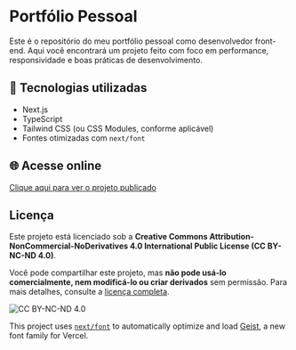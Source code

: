 # Portfólio Pessoal

Este é o repositório do meu portfólio pessoal como desenvolvedor front-end. Aqui você encontrará um projeto feito com foco em performance, responsividade e boas práticas de desenvolvimento.

## 🔧 Tecnologias utilizadas

- Next.js
- TypeScript
- Tailwind CSS (ou CSS Modules, conforme aplicável)
- Fontes otimizadas com `next/font`

## 🌐 Acesse online

[Clique aqui para ver o projeto publicado](https://meuportfolio.com)

## Licença

Este projeto está licenciado sob a **Creative Commons Attribution-NonCommercial-NoDerivatives 4.0 International Public License (CC BY-NC-ND 4.0)**.

Você pode compartilhar este projeto, mas **não pode usá-lo comercialmente, nem modificá-lo ou criar derivados** sem permissão. Para mais detalhes, consulte a [licença completa](https://creativecommons.org/licenses/by-nc-nd/4.0/deed.pt_BR).

![CC BY-NC-ND 4.0](https://i.creativecommons.org/l/by-nc-nd/4.0/88x31.png)

This project uses [`next/font`](https://nextjs.org/docs/app/building-your-application/optimizing/fonts) to automatically optimize and load [Geist](https://vercel.com/font), a new font family for Vercel.